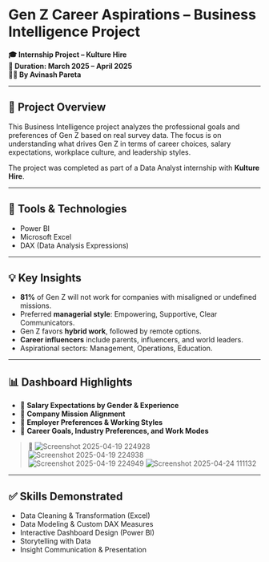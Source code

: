 # Gen Z Career Aspirations – Business Intelligence Project

**🎓 Internship Project – Kulture Hire**  
**📅 Duration: March 2025 – April 2025**  
**🧑‍💻 By Avinash Pareta**

---

## 📌 Project Overview

This Business Intelligence project analyzes the professional goals and preferences of Gen Z based on real survey data. 
The focus is on understanding what drives Gen Z in terms of career choices, salary expectations, workplace culture, and leadership styles.

The project was completed as part of a Data Analyst internship with **Kulture Hire**.

---

## 🧰 Tools & Technologies

- Power BI  
- Microsoft Excel  
- DAX (Data Analysis Expressions)

---

## 💡 Key Insights

- **81%** of Gen Z will not work for companies with misaligned or undefined missions.  
- Preferred **managerial style**: Empowering, Supportive, Clear Communicators.  
- Gen Z favors **hybrid work**, followed by remote options.  
- **Career influencers** include parents, influencers, and world leaders.  
- Aspirational sectors: Management, Operations, Education.

---

## 📊 Dashboard Highlights

- 💼 **Salary Expectations by Gender & Experience**  
- 🧭 **Company Mission Alignment**  
- 🤝 **Employer Preferences & Working Styles**  
- 🎯 **Career Goals, Industry Preferences, and Work Modes**

> 📸 ![Screenshot 2025-04-19 224928](https://github.com/user-attachments/assets/684a95e6-9b59-4151-b2c0-7965eba935b3)
> ![Screenshot 2025-04-19 224938](https://github.com/user-attachments/assets/b09e7056-3c22-4c4a-a46c-affeadd3143d)
> ![Screenshot 2025-04-19 224949](https://github.com/user-attachments/assets/0c11885d-6d72-4cc8-ad28-a06d81a9e0f3)
> ![Screenshot 2025-04-24 111132](https://github.com/user-attachments/assets/031f624e-2699-4e97-b1f1-71755107ef27)

---

## ✅ Skills Demonstrated

- Data Cleaning & Transformation (Excel)  
- Data Modeling & Custom DAX Measures  
- Interactive Dashboard Design (Power BI)  
- Storytelling with Data  
- Insight Communication & Presentation



